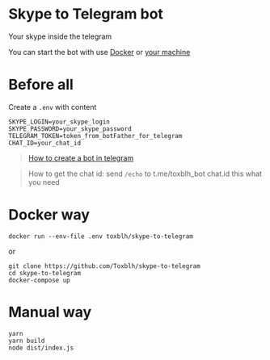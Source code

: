 # Skype to Telegram bot

Your skype inside the telegram

You can start the bot with use [Docker](#Docker-way) or [your machine](#Manual-way)

# Before all

Create a `.env` with content

```
SKYPE_LOGIN=your_skype_login
SKYPE_PASSWORD=your_skype_password
TELEGRAM_TOKEN=token_from_botFather_for_telegram
CHAT_ID=your_chat_id
```
> [How to create a bot in telegram](https://www.sohamkamani.com/blog/2016/09/21/making-a-telegram-bot/)

> How to get the chat id: send `/echo` to t.me/toxblh_bot chat.id this what you need

# Docker way

```shell
docker run --env-file .env toxblh/skype-to-telegram
```

or

```shell
git clone https://github.com/Toxblh/skype-to-telegram
cd skype-to-telegram
docker-compose up
```

# Manual way

```shell
yarn
yarn build
node dist/index.js
```
